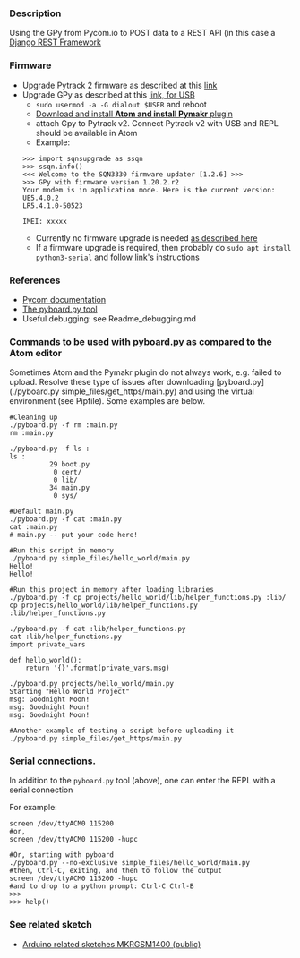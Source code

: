### Description
Using the GPy from Pycom.io to POST data to a REST API (in this case a [Django REST Framework](https://www.django-rest-framework.org/)

### Firmware
* Upgrade Pytrack 2 firmware as described at this [link](https://docs.pycom.io/updatefirmware/expansionboard/)
* Upgrade GPy as described at this [link, for USB](https://docs.pycom.io/updatefirmware/ltemodem/)
    * `sudo usermod -a -G dialout $USER` and reboot 
    * [Download and install __Atom and install Pymakr__ plugin](https://docs.pycom.io/gettingstarted/software/atom/)
    * attach Gpy to Pytrack v2.  Connect Pytrack v2 with USB and REPL should be available in Atom
    * Example:
    ```
    >>> import sqnsupgrade as ssqn
    >>> ssqn.info()
    <<< Welcome to the SQN3330 firmware updater [1.2.6] >>>
    >>> GPy with firmware version 1.20.2.r2
    Your modem is in application mode. Here is the current version:
    UE5.4.0.2
    LR5.4.1.0-50523

    IMEI: xxxxx
    ```
    * Currently no firmware upgrade is needed [as described here](https://docs.pycom.io/updatefirmware/ltemodem/)
    * If a firmware upgrade is required, then probably do `sudo apt install python3-serial` and [follow link's](https://docs.pycom.io/updatefirmware/ltemodem/) instructions

### References 
* [Pycom documentation](https://docs.pycom.io/)
* [The pyboard.py tool](https://docs.micropython.org/en/latest/reference/pyboard.py.html)
* Useful debugging: see Readme_debugging.md

### Commands to be used with pyboard.py as compared to the Atom editor
Sometimes Atom and the Pymakr plugin do not always work, e.g. failed to upload.
Resolve these type of issues after downloading [pyboard.py](./pyboard.py simple_files/get_https/main.py)
and using the virtual environment (see Pipfile).  Some examples are below.

```
#Cleaning up
./pyboard.py -f rm :main.py
rm :main.py

./pyboard.py -f ls :
ls :
          29 boot.py
           0 cert/
           0 lib/
          34 main.py
           0 sys/

#Default main.py
./pyboard.py -f cat :main.py
cat :main.py
# main.py -- put your code here!

#Run this script in memory
./pyboard.py simple_files/hello_world/main.py
Hello!
Hello!

#Run this project in memory after loading libraries
./pyboard.py -f cp projects/hello_world/lib/helper_functions.py :lib/
cp projects/hello_world/lib/helper_functions.py :lib/helper_functions.py

./pyboard.py -f cat :lib/helper_functions.py
cat :lib/helper_functions.py
import private_vars

def hello_world():
    return '{}'.format(private_vars.msg)

./pyboard.py projects/hello_world/main.py
Starting "Hello World Project"
msg: Goodnight Moon!
msg: Goodnight Moon!
msg: Goodnight Moon!

#Another example of testing a script before uploading it
./pyboard.py simple_files/get_https/main.py

```
### Serial connections.
In addition to the `pyboard.py` tool (above), one can enter the REPL with a serial connection

For example:
```
screen /dev/ttyACM0 115200
#or,
screen /dev/ttyACM0 115200 -hupc

#Or, starting with pyboard
./pyboard.py --no-exclusive simple_files/hello_world/main.py
#then, Ctrl-C, exiting, and then to follow the output
screen /dev/ttyACM0 115200 -hupc
#and to drop to a python prompt: Ctrl-C Ctrl-B
>>>
>>> help()

```

### See related sketch
* [Arduino related sketches MKRGSM1400 (public)](https://github.com/johnedstone/mkrgsm1400-post-json-ssl)

<!---
# vim: ai et ts=4 sw=4 sts=4 nu
-->

